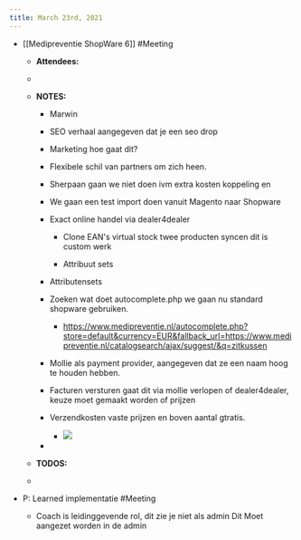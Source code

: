 ```yaml
---
title: March 23rd, 2021
---
```


- [[Medipreventie ShopWare 6]] #Meeting 
	 - **Attendees:** 

	 - 

	 - **NOTES:**
		 - Marwin

		 - SEO verhaal aangegeven dat je een seo drop

		 - Marketing hoe gaat dit?

		 - Flexibele schil van partners om zich heen.

		 - Sherpaan gaan we niet doen ivm extra kosten koppeling en

		 - We gaan een test import doen vanuit Magento naar Shopware

		 - Exact online handel via dealer4dealer
			 - Clone EAN's virtual stock twee producten  syncen dit is custom werk

			 - Attribuut sets

		 - Attributensets

		 - Zoeken wat doet autocomplete.php we gaan nu standard shopware gebruiken.
			 - https://www.medipreventie.nl/autocomplete.php?store=default&currency=EUR&fallback_url=https://www.medipreventie.nl/catalogsearch/ajax/suggest/&q=zitkussen

		 - Mollie als payment provider, aangegeven dat ze een naam hoog te houden hebben.

		 - Facturen versturen gaat dit via mollie verlopen of dealer4dealer, keuze moet gemaakt worden of prijzen

		 - Verzendkosten vaste prijzen en boven aantal gtratis.
			 - ![](https://firebasestorage.googleapis.com/v0/b/firescript-577a2.appspot.com/o/imgs%2Fapp%2FGijs%2F1VLbkbYdmK.jpg?alt=media&token=eee3890c-1ee1-4ea0-8dc7-a4e4b0730aa0)

		 - 

	 - **TODOS:**

	 - 

- P: Learned implementatie  #Meeting 
	 - Coach is leidinggevende rol, dit zie je niet als admin
Dit Moet aangezet worden in de admin
